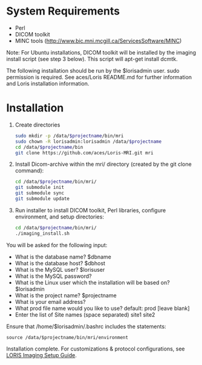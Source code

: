 # System Requirements
 * Perl
 * DICOM toolkit
 * MINC tools (http://www.bic.mni.mcgill.ca/ServicesSoftware/MINC)

Note: For Ubuntu installations, DICOM toolkit will be installed by the imaging install script (see step 3 below). This script will apt-get install dcmtk.   

The following installation should be run by the $lorisadmin user. sudo permission is required.
See aces/Loris README.md for further information and Loris installation information. 

# Installation

1. Create directories

   ```bash
   sudo mkdir -p /data/$projectname/bin/mri
   sudo chown -R lorisadmin:lorisadmin /data/$projectname
   cd /data/$projectname/bin
   git clone https://github.com/aces/Loris-MRI.git mri
   ```
   
2. Install Dicom-archive within the mri/ directory (created by the git clone command):

   ```bash
   cd /data/$projectname/bin/mri/
   git submodule init
   git submodule sync
   git submodule update
   ```

3. Run installer to install DICOM toolkit, Perl libraries, configure environment, and setup directories:

   ```bash 
   cd /data/$projectname/bin/mri/
   ./imaging_install.sh
   ```

  You will be asked for the following input: 

 * What is the database name? $dbname
 * What is the database host? $dbhost
 * What is the MySQL user? $lorisuser 
 * What is the MySQL password? 
 * What is the Linux user which the installation will be based on? $lorisadmin
 * What is the project name? $projectname
 * What is your email address? 
 * What prod file name would you like to use? default: prod  [leave blank]
 * Enter the list of Site names (space separated) site1 site2

Ensure that /home/$lorisadmin/.bashrc includes the statements: 

```source /data/$projectname/bin/mri/environment```

Installation complete. For customizations & protocol configurations, see [LORIS Imaging Setup Guide](https://github.com/aces/Loris/wiki/Imaging-Database).

